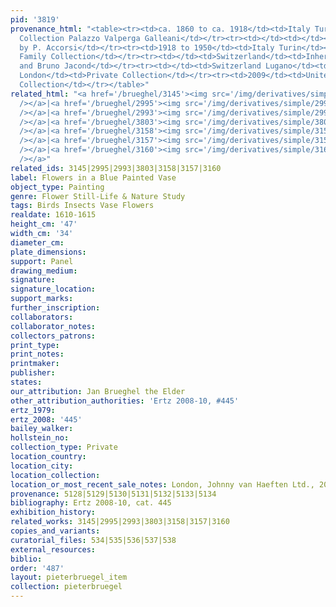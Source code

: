 ```yaml
---
pid: '3819'
provenance_html: "<table><tr><td>ca. 1860 to ca. 1918</td><td>Italy Turin</td><td>Gattino
  Collection Palazzo Valperga Galleani</td></tr><tr><td></td><td></td><td>Acquired
  by P. Accorsi</td></tr><tr><td>1918 to 1950</td><td>Italy Turin</td><td>Guglielmetti
  Family Collection</td></tr><tr><td></td><td>Switzerland</td><td>Inherited by Ida
  and Bruno Jacond</td></tr><tr><td></td><td>Switzerland Lugano</td><td>Private Collection</td></tr><tr><td>2007</td><td>England
  London</td><td>Private Collection</td></tr><tr><td>2009</td><td>United States</td><td>Private
  Collection</td></tr></table>"
related_html: "<a href='/brueghel/3145'><img src='/img/derivatives/simple/3145/thumbnail.jpg'
  /></a>|<a href='/brueghel/2995'><img src='/img/derivatives/simple/2995/thumbnail.jpg'
  /></a>|<a href='/brueghel/2993'><img src='/img/derivatives/simple/2993/thumbnail.jpg'
  /></a>|<a href='/brueghel/3803'><img src='/img/derivatives/simple/3803/thumbnail.jpg'
  /></a>|<a href='/brueghel/3158'><img src='/img/derivatives/simple/3158/thumbnail.jpg'
  /></a>|<a href='/brueghel/3157'><img src='/img/derivatives/simple/3157/thumbnail.jpg'
  /></a>|<a href='/brueghel/3160'><img src='/img/derivatives/simple/3160/thumbnail.jpg'
  /></a>"
related_ids: 3145|2995|2993|3803|3158|3157|3160
label: Flowers in a Blue Painted Vase
object_type: Painting
genre: Flower Still-Life & Nature Study
tags: Birds Insects Vase Flowers
realdate: 1610-1615
height_cm: '47'
width_cm: '34'
diameter_cm:
plate_dimensions:
support: Panel
drawing_medium:
signature:
signature_location:
support_marks:
further_inscription:
collaborators:
collaborator_notes:
collectors_patrons:
print_type:
print_notes:
printmaker:
publisher:
states:
our_attribution: Jan Brueghel the Elder
other_attribution_authorities: 'Ertz 2008-10, #445'
ertz_1979:
ertz_2008: '445'
bailey_walker:
hollstein_no:
collection_type: Private
location_country:
location_city:
location_collection:
location_or_most_recent_sale_notes: London, Johnny van Haeften Ltd., 2009
provenance: 5128|5129|5130|5131|5132|5133|5134
bibliography: Ertz 2008-10, cat. 445
exhibition_history:
related_works: 3145|2995|2993|3803|3158|3157|3160
copies_and_variants:
curatorial_files: 534|535|536|537|538
external_resources:
biblio:
order: '487'
layout: pieterbruegel_item
collection: pieterbruegel
---
```


